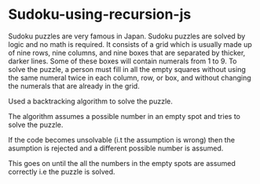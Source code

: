 # Sudoku-using-recursion-js

Sudoku puzzles are very famous in Japan. 
Sudoku puzzles are solved by logic and no math is required. 
It consists of a grid which is usually made up of nine rows, nine columns, and nine boxes that are separated by thicker, darker lines. Some of these boxes will contain numerals from 1 to 9. 
To solve the puzzle, a person must fill in all the empty squares without using the same numeral twice in each column, row, or box, and without changing the numerals that are already in the grid.

Used a backtracking algorithm to solve the puzzle.

The algorithm assumes a possible number in an empty spot and tries to solve the puzzle.

If the code becomes unsolvable (i.t the assumption is wrong) then the asumption is rejected and a different possible number is assumed. 

This goes on until the all the numbers in the empty spots are assumed correctly i.e the puzzle is solved.
